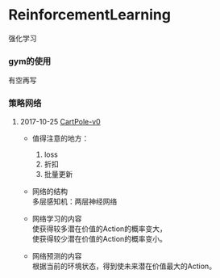# ReinforcementLearning
强化学习

### gym的使用
有空再写


### 策略网络
1. 2017-10-25 [CartPole-v0](src/PolicyNetCartPoleV0.py)  

    - 值得注意的地方：  
        1. loss  
        2. 折扣  
        3. 批量更新  
     
    - 网络的结构  
    多层感知机：两层神经网络
     
    - 网络学习的内容  
    使获得较多潜在价值的Action的概率变大，  
    使获得较少潜在价值的Action的概率变小。  
    
    - 网络预测的内容  
    根据当前的环境状态，得到使未来潜在价值最大的Action。
